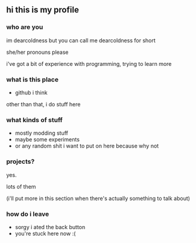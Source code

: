## hi this is my profile

### who are you 
im dearcoldness but you can call me dearcoldness for short

she/her pronouns please

i've got a bit of experience with programming, trying to learn more

### what is this place
- github i think

other than that, i do stuff here

### what kinds of stuff
- mostly modding stuff
- maybe some experiments
- or any random shit i want to put on here because why not

### projects?
yes.

lots of them

(i'll put more in this section when there's actually something to talk about)

### how do i leave
- sorgy i ated the back button
- you're stuck here now :(
